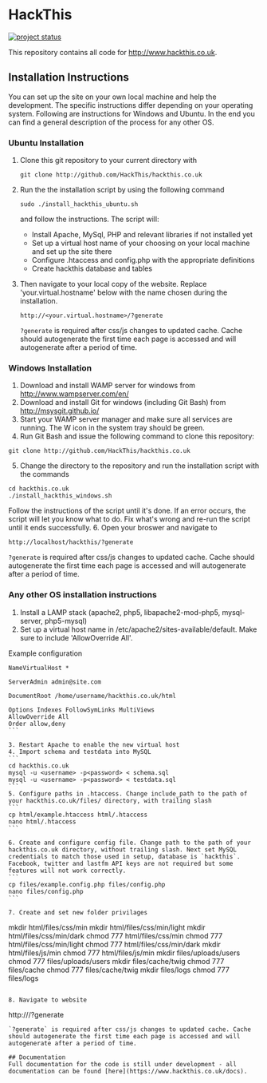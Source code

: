 HackThis
========
[![project status](http://stillmaintained.com/HackThis/hackthis.co.uk.png)](http://stillmaintained.com/HackThis/hackthis.co.uk)

This repository contains all code for http://www.hackthis.co.uk.

## Installation Instructions

You can set up the site on your own local machine and help the development.
The specific instructions differ depending on your operating system.
Following are instructions for Windows and Ubuntu. In the end you can find a general description of the process for any other OS.

### Ubuntu Installation

1. Clone this git repository to your current directory with
    ```
    git clone http://github.com/HackThis/hackthis.co.uk
    ```

2. Run the the installation script by using the following command
    ```
    sudo ./install_hackthis_ubuntu.sh
    ```
    and follow the instructions. The script will:

    * Install Apache, MySql, PHP and relevant libraries if not installed yet
    * Set up a virtual host name of your choosing on your local machine and set up the site there
    * Configure .htaccess and config.php with the appropriate definitions
    * Create hackthis database and tables

3. Then navigate to your local copy of the website. Replace 'your.virtual.hostname' below with the name chosen during the installation.
    ```
    http://<your.virtual.hostname>/?generate
    ```
    `?generate` is required after css/js changes to updated cache. Cache should autogenerate the first time each page is accessed and will autogenerate after a period of time.

### Windows Installation

1. Download and install WAMP server for windows from http://www.wampserver.com/en/
2. Download and install Git for windows (including Git Bash) from http://msysgit.github.io/
3. Start your WAMP server manager and make sure all services are running. The W icon in the system tray should be green.
4. Run Git Bash and issue the following command to clone this repository:
```
git clone http://github.com/HackThis/hackthis.co.uk
```
5. Change the directory to the repository and run the installation script with the commands
```
cd hackthis.co.uk
./install_hackthis_windows.sh
```
Follow the instructions of the script until it's done.
If an error occurs, the script will let you know what to do.
Fix what's wrong and re-run the script until it ends successfully.
6. Open your broswer and navigate to
```
http://localhost/hackthis/?generate
```
`?generate` is required after css/js changes to updated cache. Cache should autogenerate the first time each page is accessed and will autogenerate after a period of time.

### Any other OS installation instructions

1. Install a LAMP stack (apache2, php5, libapache2-mod-php5, mysql-server, php5-mysql)
2. Set up a virtual host name in /etc/apache2/sites-available/default. Make sure to include 'AllowOverride All'.

Example configuration
````
NameVirtualHost *

ServerAdmin admin@site.com

DocumentRoot /home/username/hackthis.co.uk/html

Options Indexes FollowSymLinks MultiViews
AllowOverride All
Order allow,deny
```

3. Restart Apache to enable the new virtual host
4. Import schema and testdata into MySQL
```
cd hackthis.co.uk
mysql -u <username> -p<password> < schema.sql
mysql -u <username> -p<password> < testdata.sql
```
5. Configure paths in .htaccess. Change include_path to the path of your hackthis.co.uk/files/ directory, with trailing slash
```
cp html/example.htaccess html/.htaccess
nano html/.htaccess
```

6. Create and configure config file. Change path to the path of your hackthis.co.uk directory, without trailing slash. Next set MySQL credentials to match those used in setup, database is `hackthis`. Facebook, twitter and lastfm API keys are not required but some features will not work correctly.
```
cp files/example.config.php files/config.php
nano files/config.php
```

7. Create and set new folder privilages
````
mkdir html/files/css/min
mkdir html/files/css/min/light
mkdir html/files/css/min/dark
chmod 777 html/files/css/min
chmod 777 html/files/css/min/light
chmod 777 html/files/css/min/dark
mkdir html/files/js/min
chmod 777 html/files/js/min
mkdir files/uploads/users
chmod 777 files/uploads/users
mkdir files/cache/twig
chmod 777 files/cache
chmod 777 files/cache/twig
mkdir files/logs
chmod 777 files/logs
```

8. Navigate to website
```
http://<localhost or virtual host name>/?generate
```
`?generate` is required after css/js changes to updated cache. Cache should autogenerate the first time each page is accessed and will autogenerate after a period of time.

## Documentation
Full documentation for the code is still under development - all documentation can be found [here](https://www.hackthis.co.uk/docs).

